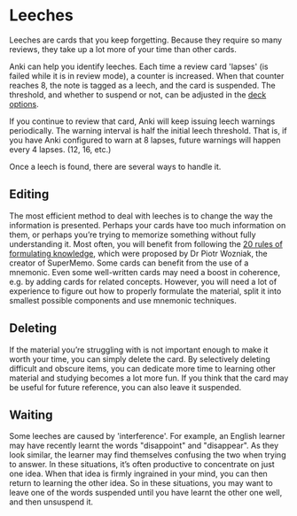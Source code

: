 # Leeches

<!-- toc -->

Leeches are cards that you keep forgetting. Because they require so
many reviews, they take up a lot more of your time than other cards.

Anki can help you identify leeches. Each time a review card 'lapses' (is 
failed while it is in review mode), a counter is increased. When that
counter reaches 8, the note is tagged as a leech, and the card is
suspended. The threshold, and whether to suspend or not, can be adjusted
in the [deck options](deck-options.md).

If you continue to review that card, Anki will keep issuing leech warnings
periodically. The warning interval is half the initial leech threshold.
That is, if you have Anki configured to warn at 8 lapses, future warnings
will happen every 4 lapses. (12, 16, etc.)

Once a leech is found, there are several ways to handle it.

## Editing

The most efficient method to deal with leeches is to change the way the
information is presented. Perhaps your cards have too much information on
them, or perhaps you’re trying to memorize something without fully
understanding it. Most often, you will benefit from following the [20 rules
of formulating 
knowledge](https://supermemo.guru/wiki/20_rules_of_knowledge_formulation),
which were proposed by Dr Piotr Wozniak, the creator of SuperMemo. Some 
cards can benefit from the use of a mnemonic. Even some well-written cards 
may need a boost in coherence, e.g. by adding cards for related concepts. 
However, you will need a lot of experience to figure out how to properly 
formulate the material, split it into smallest possible components and use 
mnemonic techniques.

## Deleting

If the material you’re struggling with is not important enough to make it 
worth your time, you can simply delete the card. By selectively deleting 
difficult and obscure items, you can dedicate more time to learning other 
material and studying becomes a lot more fun. If you think that the card 
may be useful for future reference, you can also leave it suspended.

## Waiting

Some leeches are caused by 'interference'. For example, an English
learner may have recently learnt the words "disappoint" and "disappear".
As they look similar, the learner may find themselves confusing the two
when trying to answer. In these situations, it’s often productive to
concentrate on just one idea. When that idea is firmly ingrained in your
mind, you can then return to learning the other idea. So in these
situations, you may want to leave one of the words suspended until you
have learnt the other one well, and then unsuspend it.

